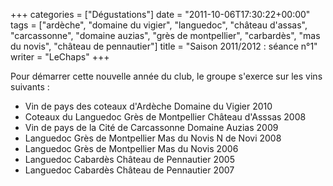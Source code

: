 +++
categories = ["Dégustations"]
date = "2011-10-06T17:30:22+00:00"
tags = ["ardèche", "domaine du vigier", "languedoc", "château d'assas", "carcassonne", "domaine auzias", "grès de montpellier", "carbardès", "mas du novis", "château de pennautier"]
title = "Saison 2011/2012 : séance n°1"
writer = "LeChaps"
+++

Pour démarrer cette nouvelle année du club, le groupe s'exerce sur les vins suivants :

* Vin de pays des coteaux d'Ardèche Domaine du Vigier 2010
* Coteaux du Languedoc Grès de Montpellier Château d'Asssas 2008
* Vin de pays de la Cité de Carcassonne Domaine Auzias 2009
* Languedoc Grès de Montpellier Mas du Novis N de Novi 2008
* Languedoc Grès de Montpellier Mas du Novis 2006
* Languedoc Cabardès Château de Pennautier 2005
* Languedoc Cabardès Château de Pennautier 2007
